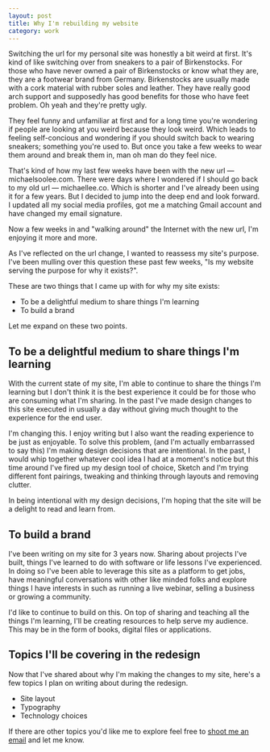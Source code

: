 ```yaml
---
layout: post
title: Why I'm rebuilding my website
category: work
---
```


Switching the url for my personal site was honestly a bit weird at first. It's kind of like switching over from sneakers to a pair of Birkenstocks. For those who have never owned a pair of Birkenstocks or know what they are, they are a footwear brand from Germany. Birkenstocks are usually made with a cork material with rubber soles and leather. They have really good arch support and supposedly has good benefits for those who have feet problem. Oh yeah and they're pretty ugly.

They feel funny and unfamiliar at first and for a long time you're wondering if people are looking at you weird because they look weird. Which leads to feeling self-concious and wondering if you should switch back to wearing sneakers; something you're used to. But once you take a few weeks to wear them around and break them in, man oh man do they feel nice.

That's kind of how my last few weeks have been with the new url &mdash; michaelsoolee.com. There were days where I wondered if I should go back to my old url &mdash; michaellee.co. Which is shorter and I've already been using it for a few years. But I decided to jump into the deep end and look forward. I updated all my social media profiles, got me a matching Gmail account and have changed my email signature.

Now a few weeks in and "walking around" the Internet with the new url, I'm enjoying it more and more.

As I've reflected on the url change, I wanted to reassess my site's purpose. I've been mulling over this question these past few weeks, "Is my website serving the purpose for why it exists?".

These are two things that I came up with for why my site exists:

- To be a delightful medium to share things I'm learning
- To build a brand

Let me expand on these two points.

## To be a delightful medium to share things I'm learning
With the current state of my site, I'm able to continue to share the things I'm learning but I don't think it is the best experience it could be for those who are consuming what I'm sharing. In the past I've made design changes to this site executed in usually a day without giving much thought to the experience for the end user.

I'm changing this. I enjoy writing but I also want the reading experience to be just as enjoyable. To solve this problem, (and I'm actually embarrassed to say this) I'm making design decisions that are intentional. In the past, I would whip together whatever cool idea I had at a moment's notice but this time around I've fired up my design tool of choice, Sketch and I'm trying different font pairings, tweaking and thinking through layouts and removing clutter.

In being intentional with my design decisions, I'm hoping that the site will be a delight to read and learn from.

## To build a brand
I've been writing on my site for 3 years now. Sharing about projects I've built, things I've learned to do with software or life lessons I've experienced. In doing so I've been able to leverage this site as a platform to get jobs, have meaningful conversations with other like minded folks and explore things I have interests in such as running a live webinar, selling a business or growing a community.

I'd like to continue to build on this. On top of sharing and teaching all the things I'm learning, I'll be creating resources to help serve my audience. This may be in the form of books, digital files or applications.

## Topics I'll be covering in the redesign
Now that I've shared about why I'm making the changes to my site, here's a few topics I plan on writing about during the redesign.

- Site layout
- Typography
- Technology choices

If there are other topics you'd like me to explore feel free to [shoot me an email](mailto:michaelsoolee@gmail.com) and let me know.
